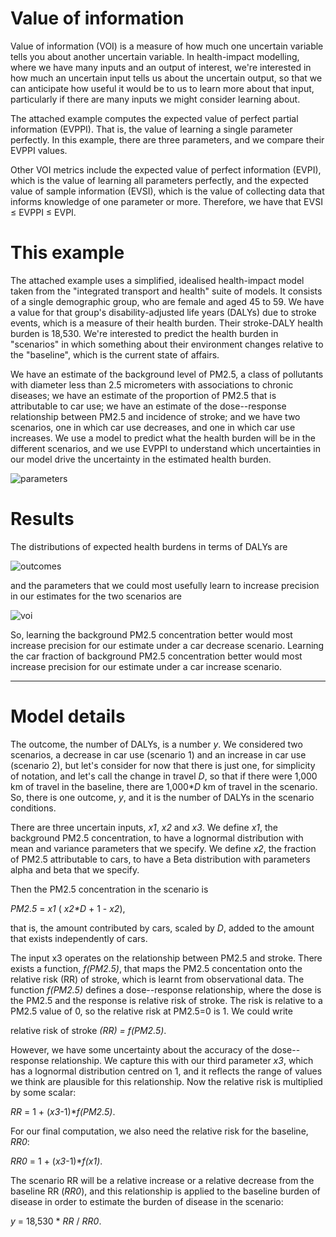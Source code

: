# Value of information

Value of information (VOI) is a measure of how much one uncertain variable tells you about another uncertain variable. In health-impact modelling, where we have many inputs and an output of interest, we're interested in how much an uncertain input tells us about the uncertain output, so that we can anticipate how useful it would be to us to learn more about that input, particularly if there are many inputs we might consider learning about.

The attached example computes the expected value of perfect partial information (EVPPI). That is, the value of learning a single parameter perfectly. In this example, there are three parameters, and we compare their EVPPI values.

Other VOI metrics include the expected value of perfect information (EVPI), which is the value of learning all parameters perfectly, and the expected value of sample information (EVSI), which is the value of collecting data that informs knowledge of one parameter or more. Therefore, we have that EVSI &le; EVPPI &le; EVPI.

# This example

The attached example uses a simplified, idealised health-impact model taken from the "integrated transport and health" suite of models. It consists of a single demographic group, who are female and aged 45 to 59. We have a value for that group's disability-adjusted life years (DALYs) due to stroke events, which is a measure of their health burden. Their stroke-DALY health burden is 18,530. We're interested to predict the health burden in "scenarios" in which something about their environment changes relative to the "baseline", which is the current state of affairs.

We have an estimate of the background level of PM2.5, a class of pollutants with diameter less than 2.5 micrometers with associations to chronic diseases; we have an estimate of the proportion of PM2.5 that is attributable to car use; we have an estimate of the dose--response relationship between PM2.5 and incidence of stroke; and we have two scenarios, one in which car use decreases, and one in which car use increases. We use a model to predict what the health burden will be in the different scenarios, and we use EVPPI to understand which uncertainties in our model drive the uncertainty in the estimated health burden.

![parameters](https://github.com/robj411/value_of_information_example/blob/master/parameters.png)


# Results

The distributions of expected health burdens in terms of DALYs are

![outcomes](https://github.com/robj411/value_of_information_example/blob/master/outcomes.png)

and the parameters that we could most usefully learn to increase precision in our estimates for the two scenarios are

![voi](https://github.com/robj411/value_of_information_example/blob/master/voi.png)

So, learning the background PM2.5 concentration better would most increase precision for our estimate under a car decrease scenario. Learning the car fraction of background PM2.5 concentration better would most increase precision for our estimate under a car increase scenario.

<hr>

# Model details

The outcome, the number of DALYs, is a number _y_. We considered two scenarios, a decrease in car use (scenario 1) and an increase in car use (scenario 2), but let's consider for now that there is just one, for simplicity of notation, and let's call the change in travel _D_, so that if there were 1,000 km of travel in the baseline, there are 1,000\*_D_ km of travel in the scenario. So, there is one outcome, _y_, and it is the number of DALYs in the scenario conditions.

There are three uncertain inputs, _x1_, _x2_ and _x3_. We define _x1_, the background PM2.5 concentration, to have a lognormal distribution with mean and variance parameters that we specify. We define _x2_, the fraction of PM2.5 attributable to cars, to have a Beta distribution with parameters alpha and beta that we specify. 

Then the PM2.5 concentration in the scenario is 

_PM2.5_ = _x1_ ( _x2\*D_ + 1 - _x2_),

that is, the amount contributed by cars, scaled by _D_, added to the amount that exists independently of cars.

The input x3 operates on the relationship between PM2.5 and stroke. There exists a function, _f(PM2.5)_, that maps the PM2.5 concentation onto the relative risk (RR) of stroke, which is learnt from observational data. The function _f(PM2.5)_ defines a dose--response relationship, where the dose is the PM2.5 and the response is relative risk of stroke. The risk is relative to a PM2.5 value of 0, so the relative risk at PM2.5=0 is 1. We could write

relative risk of stroke _(RR) = f(PM2.5)_.

However, we have some uncertainty about the accuracy of the dose--response relationship. We capture this with our third parameter _x3_, which has a lognormal distribution centred on 1, and it reflects the range of values we think are plausible for this relationship. Now the relative risk is multiplied by some scalar:

_RR_ = 1 + (_x3_-1)\*_f(PM2.5)_.

For our final computation, we also need the relative risk for the baseline, _RR0_:

_RR0_ = 1 + (_x3_-1)\*_f(x1)_.

The scenario RR will be a relative increase or a relative decrease from the baseline RR (_RR0_), and this relationship is applied to the baseline burden of disease in order to estimate the burden of disease in the scenario:

_y_ = 18,530 \* _RR_ / _RR0_.




